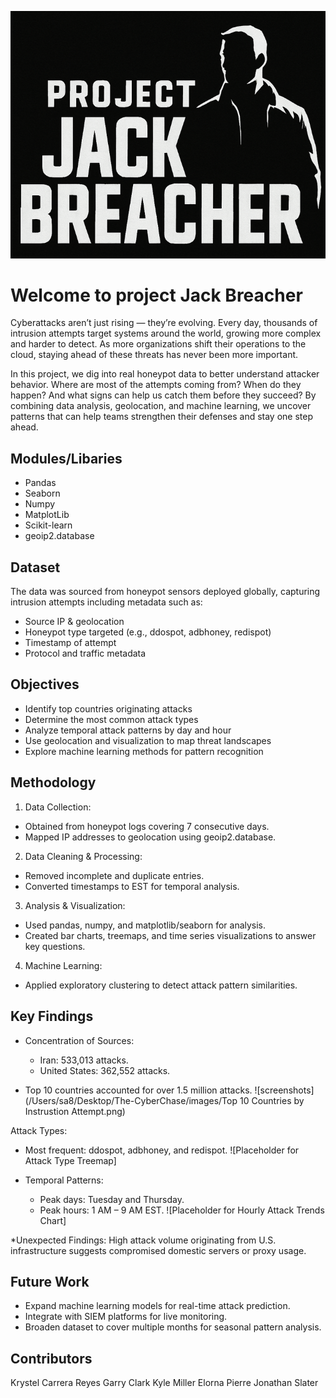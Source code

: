 ![screenshots](images/JackBreacher.png)

# Welcome to project Jack Breacher 

Cyberattacks aren’t just rising — they’re evolving. Every day, thousands of intrusion attempts target systems around the world, growing more complex and harder to detect. As more organizations shift their operations to the cloud, staying ahead of these threats has never been more important.

In this project, we dig into real honeypot data to better understand attacker behavior. Where are most of the attempts coming from? When do they happen? And what signs can help us catch them before they succeed? By combining data analysis, geolocation, and machine learning, we uncover patterns that can help teams strengthen their defenses and stay one step ahead.


## Modules/Libaries 
* Pandas
* Seaborn
* Numpy
* MatplotLib
* Scikit-learn
* geoip2.database

## Dataset

The data was sourced from honeypot sensors deployed globally, capturing intrusion attempts including metadata such as:

* Source IP & geolocation
* Honeypot type targeted (e.g., ddospot, adbhoney, redispot)
* Timestamp of attempt
* Protocol and traffic metadata

## Objectives 

* Identify top countries originating attacks
* Determine the most common attack types
* Analyze temporal attack patterns by day and hour
* Use geolocation and visualization to map threat landscapes
* Explore machine learning methods for pattern recognition

## Methodology 
1. Data Collection:
  * Obtained from honeypot logs covering 7 consecutive days.
  * Mapped IP addresses to geolocation using geoip2.database.

2. Data Cleaning & Processing:
  * Removed incomplete and duplicate entries.
  * Converted timestamps to EST for temporal analysis.

3. Analysis & Visualization:
  * Used pandas, numpy, and matplotlib/seaborn for analysis.
  * Created bar charts, treemaps, and time series visualizations to answer key questions.

4. Machine Learning:
  * Applied exploratory clustering to detect attack pattern similarities.

## Key Findings 

* Concentration of Sources:
  * Iran: 533,013 attacks.
  * United States: 362,552 attacks.

* Top 10 countries accounted for over 1.5 million attacks.
  ![screenshots](/Users/sa8/Desktop/The-CyberChase/images/Top 10 Countries by Instrustion Attempt.png)

Attack Types:
  * Most frequent: ddospot, adbhoney, and redispot.
![Placeholder for Attack Type Treemap]

* Temporal Patterns:
  * Peak days: Tuesday and Thursday.
  * Peak hours: 1 AM – 9 AM EST.
![Placeholder for Hourly Attack Trends Chart]

*Unexpected Findings:
High attack volume originating from U.S. infrastructure suggests compromised domestic servers or proxy usage.

## Future Work
* Expand machine learning models for real-time attack prediction.
* Integrate with SIEM platforms for live monitoring.
* Broaden dataset to cover multiple months for seasonal pattern analysis.

## Contributors
Krystel Carrera Reyes
Garry Clark
Kyle Miller
Elorna Pierre
Jonathan Slater